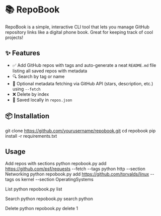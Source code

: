 # 📚 RepoBook

RepoBook is a simple, interactive CLI tool that lets you manage GitHub repository links like a digital phone book. Great for keeping track of cool projects!

## ✨ Features

- ✅ Add GitHub repos with tags and auto-generate a neat `README.md` file listing all saved repos with metadata
- 🔍 Search by tag or name
- 📜 Optional metadata fetching via GitHub API (stars, description, etc.) using `--fetch`
- ❌ Delete by index
- 💾 Saved locally in `repos.json`

## 📦 Installation

git clone https://github.com/yourusername/repobook.git
cd repobook
pip install -r requirements.txt


## Usage

 Add repos with sections
python repobook.py add https://github.com/psf/requests --fetch --tags python http --section Networking
python repobook.py add https://github.com/torvalds/linux --tags os kernel --section OperatingSystems

 List
python repobook.py list

 Search
python repobook.py search python

 Delete
python repobook.py delete 1
